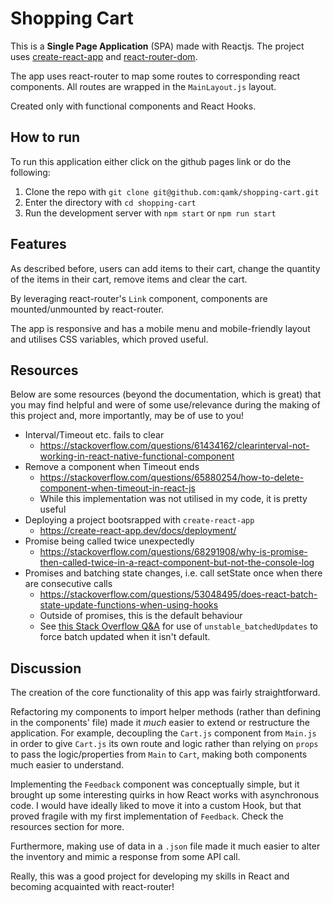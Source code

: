 # Shopping Cart
This is a **Single Page Application** (SPA) made with Reactjs. The project uses [create-react-app](./create-react-app-info.md) and [react-router-dom](https://reactrouter.com/).

The app uses react-router to map some routes to corresponding react components. All routes are wrapped in the `MainLayout.js` layout. 

Created only with functional components and React Hooks.

## How to run
To run this application either click on the github pages link or do the following:
1. Clone the repo with `git clone git@github.com:qamk/shopping-cart.git`
2. Enter the directory with `cd shopping-cart`
3. Run the development server with `npm start` or `npm run start`

## Features
As described before, users can add items to their cart, change the quantity of the items in their cart, remove items and clear the cart.

By leveraging react-router's `Link` component, components are mounted/unmounted by react-router.

The app is responsive and has a mobile menu and mobile-friendly layout and utilises CSS variables, which proved useful.

## Resources
Below are some resources (beyond the documentation, which is great) that you may find helpful and were of some use/relevance during the making of this project and, more importantly, may be of use to you!

- Interval/Timeout etc. fails to clear
  - https://stackoverflow.com/questions/61434162/clearinterval-not-working-in-react-native-functional-component
- Remove a component when Timeout ends
  - https://stackoverflow.com/questions/65880254/how-to-delete-component-when-timeout-in-react-js
  - While this implementation was not utilised in my code, it is pretty useful
- Deploying a project bootsrapped with `create-react-app`
  - https://create-react-app.dev/docs/deployment/
- Promise being called twice unexpectedly
  - https://stackoverflow.com/questions/68291908/why-is-promise-then-called-twice-in-a-react-component-but-not-the-console-log
- Promises and batching state changes, i.e. call setState once when there are consecutive calls
  - https://stackoverflow.com/questions/53048495/does-react-batch-state-update-functions-when-using-hooks
  - Outside of promises, this is the default behaviour
  - See [this Stack Overflow Q&A](https://stackoverflow.com/questions/59163378/react-hooks-skip-re-render-on-multiple-consecutive-setstate-calls) for use of `unstable_batchedUpdates` to force batch updated when it isn't default.

## Discussion
The creation of the core functionality of this app was fairly straightforward.

Refactoring my components to import helper methods (rather than defining in the components' file) made it *much* easier to extend or restructure the application. For example, decoupling the `Cart.js` component from `Main.js` in order to give `Cart.js` its own route and logic rather than relying on `props` to pass the logic/properties from `Main` to `Cart`, making both components much easier to understand.

Implementing the `Feedback` component was conceptually simple, but it brought up some interesting quirks in how React works with asynchronous code. I would have ideally liked to move it into a custom Hook, but that proved fragile with my first implementation of `Feedback`. Check the resources section for more.

Furthermore, making use of data in a `.json` file made it much easier to alter the inventory and mimic a response from some API call.

Really, this was a good project for developing my skills in React and becoming acquainted with react-router!